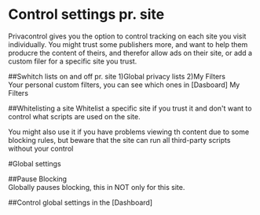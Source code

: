 # Control settings pr. site  
Privacontrol gives you the option to control tracking on each site you visit individually. You might trust some publishers more, and want to help them producre the content of theirs, and therefor allow ads on their site, or add a custom filer for a specific site you trust.

##Swhitch lists on and off pr. site
1)Global privacy lists 
2)My Filters  
Your personal custom filters, you can see which ones in [Dasboard] My Filters


##Whitelisting a site
Whitelist a specific site if you trust it and don't want to control what scripts are used on the site.  

You might also use it if you have problems viewing th content due to some blocking rules, but beware that the site can run all third-party scripts without your control 


#Global settings

##Pause Blocking  
Globally pauses blocking, this in NOT only for this site.

##Control global settings in the [Dashboard] 

